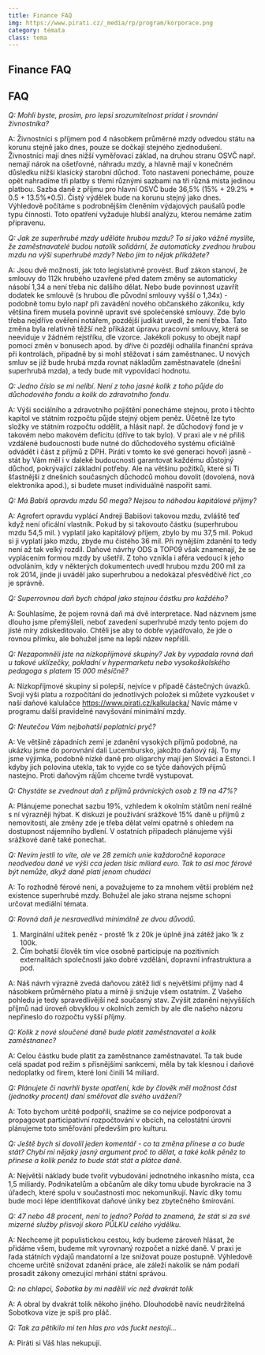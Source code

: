 ```yaml
---
title: Finance FAQ
img: https://www.pirati.cz/_media/rp/program/korporace.png
category: témata
class: tema
---
```


Finance FAQ
-------

<h2>FAQ</h2>

*Q: Mohli byste, prosim, pro lepsi srozumitelnost pridat i srovnání živnostníka?*

A: Živnostníci s příjmem pod 4 násobkem průměrné mzdy odvedou státu na korunu stejně jako dnes, pouze se dočkají stejného zjednodušení. Živnostníci mají dnes nižší vyměřovací základ, na druhou stranu OSVČ např. nemají nárok na ošetřovné, náhradu mzdy, a hlavně mají v konečném důsledku nižší klasický starobní důchod. Toto nastavení ponecháme, pouze opět nahradíme tři platby s třemi různými sazbami na tři různá místa jedinou platbou. Sazba daně z příjmu pro hlavní OSVČ bude 36,5% (15% + 29.2% * 0.5 + 13.5%*0.5). Čistý výdělek bude na korunu stejný jako dnes. Výhledově počítáme s podrobnějším členěním výdajových paušalů podle typu činnosti. Toto opatření vyžaduje hlubší analýzu, kterou nemáme zatím připravenu.

*Q: Jak ze superhrubé mzdy uděláte hrubou mzdu? To si jako vážně myslíte, že zaměstnavatelé budou natolik solidární, že automaticky zvednou hrubou mzdu na výši superhrubé mzdy? Nebo jim to nějak přikážete?*

A: Jsou dvě možnosti, jak toto legislativně provést. Buď zákon stanoví, že smlouvy do 112k hrubého uzavřené před datem změny se automaticky násobí 1,34 a není třeba nic dalšího dělat. Nebo bude povinnost uzavřít dodatek ke smlouvě (s hrubou dle původní smlouvy vyšší o 1,34x) - podobně tomu bylo např při zavádění nového občanského zákoníku, kdy většina firem musela povinně upravit své společenské smlouvy. Zde bylo třeba nejdříve ověření notářem, pozdější judikát uvedl, že není třeba. Tato změna byla relativně těžší než přikázat úpravu pracovní smlouvy, která se neeviduje v žádném rejstříku, dle vzorce. Jakékoli pokusy to obejít např pomocí změn v bonusech apod. by dříve či později odhalila finanční správa při kontrolách, případně by si mohl stěžovat i sám zaměstnanec. U nových smluv se již bude hrubá mzda rovnat nákladům zaměstnavatele (dnešní superhrubá mzda), a tedy bude mít vypovídací hodnotu.

*Q: Jedno číslo se mi nelíbí. Není z toho jasné kolik z toho půjde do důchodového fondu a kolik do zdravotního fondu.*

A: Výši sociálního a zdravotního pojištění ponecháme stejnou, proto i těchto kapitol ve státním rozpočtu půjde stejný objem peněz. Účetně lze tyto složky ve státním rozpočtu oddělit, a hlásit např. že důchodový fond je v takovém nebo makovém deficitu (dříve to tak bylo). V praxi ale v né přiliš vzdálené budoucnosti bude nutné do důchodového systému oficiálně odvádět i část z příjmů z DPH. Piráti v tomto ke své generaci hovoří jasně - stát by Vám měl i v daleké budoucnosti garantovat každému důstojný důchod, pokrývající základní potřeby. Ale na většinu požitků, které si Ti šťastnější z dnešních současných důchodců mohou dovolit (dovolená, nová elektronika apod.),  si budete muset individuálně naspořit sami.   

*Q:  Má Babiš opravdu mzdu 50 mega? Nejsou to náhodou kapitálové příjmy?*   

A: Agrofert opravdu vyplácí Andreji Babišovi takovou mzdu, zvláště teď když není oficální vlastník. Pokud by si takovouto částku (superhrubou mzdu 54,5 mil. ) vyplatil jako kapitálový příjem, zbylo by mu 37,5 mil. Pokud si ji vyplatí jako mzdu, zbyde mu čistého 36 mil. Při nynějším zdanění to tedy není až tak velký rozdíl. Daňové návrhy ODS a TOP09 však znamenají, že se vyplácením formou mzdy by ušetřil. Z toho vznikla i aféra vedoucí k jeho odvoláním, kdy v některých dokumentech uvedl hrubou mzdu 200 mil za rok 2014, jinde ji uváděl jako superhrubou a nedokázal přesvědčivě říct ,co je správně.

*Q: Superrovnou daň bych chápal jako stejnou částku pro každého?*

A: Souhlasíme, že pojem rovná daň má dvě interpretace. Nad názvnem jsme dlouho jsme přemýšleli, neboť zavedení superhrubé mzdy tento pojem do jisté míry zdiskeditovalo. Chtěli jse  aby to dobře vyjadřovalo, že jde o rovnou přímku, ale bohužel jsme na lepší název  nepřišli.

*Q: Nezapomněli jste na nízkopříjmové skupiny? Jak by vypadala rovná daň u takové uklízečky, pokladní v hypermarketu nebo vysokoškolského pedagoga s platem 15 000 měsíčně?* 

A: Nízkopříjmové skupiny si polepší, nejvíce  v případě částečných úvazků. Svoji výši platu a rozpočítání do jednotlivých položek si můžete vyzkoušet v naší daňové kalulačce https://www.pirati.cz/kalkulacka/ Navíc máme v programu další pravidelné navyšování minimální mzdy. 

*Q:  Neutečou Vám nejbohatší poplatníci pryč?* 

A: Ve většině západních zemí je zdanění vysokých příjmů podobné, na ukázku jsme do porovnání dali Lucembursko, jakožto daňový ráj. To my jsme výjimka, podobně nízké daně pro oligarchy mají jen Slováci a Estonci. I kdyby jich polovina utekla, tak to vyjde co se týče daňových příjmů nastejno. Proti daňovým rájům chceme tvrdě vystupovat.

*Q: Chystáte se zvednout daň z příjmů právnických osob z 19 na 47%?*

A: Plánujeme ponechat sazbu 19%, vzhledem k okolním státům není reálné s ní výrazněji hýbat. K diskuzi je používání srážkové 15% daně u příjmů z nemovitostí, ale změny zde je třeba dělat velmi opatrně s ohledem na dostupnost nájemního bydlení. V ostatních případech plánujeme výši srážkové daně také ponechat.

*Q:  Nevím jestli to víte, ale ve 28 zemích unie každoročně koporace neodvedou daně ve výši cca jeden tisíc miliard euro. Tak to asi moc férové být nemůže, dkyž daně platí jenom chudáci*

A:  To rozhodně férové není, a považujeme to za mnohem větší problém než existence superhrubé mzdy. Bohužel ale jako strana nejsme schopni určovat mediální témata.

*Q: Rovná daň je nesravedlivá minimálně ze dvou důvodů.* 

1. Marginální užitek peněz - prostě 1k z 20k je úplně jiná zátěž jako 1k z 100k. 
2. Čím bohatší člověk tím více osobně participuje na pozitivních externalitách společnosti jako dobré vzdělání, dopravní infrastruktura a pod.

A: Náš návrh výrazně zvedá daňovou zátěž lidí s největšími příjmy nad 4 násobkem průměrného platu a mírně ji snižuje všem ostatním. Z Vašeho pohledu je tedy spravedlivější než současný stav. Zvýšit zdanění nejvyšších příjmů nad úroveň obvyklou v okolních zemích by ale dle našeho názoru nepřineslo do rozpočtu vyšší příjmy. 

*Q: Kolik z nové sloučené daně bude platit zaměstnavatel a kolik zaměstnanec?* 

A: Celou částku bude platit za zaměstnance zaměstnavatel. Ta tak bude celá spadat pod režim s přísnějšími sankcemi, měla by tak klesnou i daňové nedoplatky od firem, které loni činili 14 miliard.

*Q: Plánujete či navrhli byste opatření, kde by člověk měl možnost část (jednotky procent) daní směřovat dle svého uvážení?*

A: Toto bychom určitě podpořili, snažíme se co nejvíce podporovat  a propagovat participativní rozpočtování v obcích, na celostátní úrovni plánujeme toto směřování především pro kulturu. 

*Q: Ještě bych si dovolil jeden komentář - co ta změna přinese a co bude stát? Chybí mi nějaký jasný argument proč to dělat, a také kolik pěněz to přinese a kolik peněz to bude stát stát a plátce daně.*

A: Největší náklady bude tvořit vybudování jednotného inkasního místa, cca 1,5 miliardy. Podnikatelům a občanům ale díky tomu ubude byrokracie na 3 úřadech, které spolu v součastnosti moc nekomunikují. Navíc díky tomu bude moci lépe identifikovat daňové úniky bez zbytečného šmírování.

*Q: 47 nebo 48 procent, není to jedno? Pořád to znamená, že stát si za své mizerné služby přisvojí skoro PŮLKU celého výdělku.*

A: Nechceme jít populistickou cestou, kdy budeme zároveň hlásat, že přidáme všem, budeme mít vyrovnaný rozpočet a nízké daně. V praxi je řada státních výdajů mandatorní a lze snižovat pouze postupně. Výhledově chceme určitě snižovat zdanění práce, ale záleží nakolik se nám podaří prosadit zákony omezující mrhání státní správou. 

*Q: no chlapci, Sobotka by mi nadělil víc než dvakrát tolik*

A: A obral by dvakrát tolik někoho jiného. Dlouhodobě navíc neudržitelná Sobotkova vize je spíš pro pláč.

*Q: Tak za pětikilo mi ten hlas pro vás fuckt nestojí...*

A: Piráti si Váš hlas nekupují.

